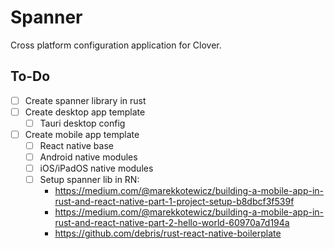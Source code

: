 # Spanner

Cross platform configuration application for Clover.

## To-Do

- [ ] Create spanner library in rust
- [ ] Create desktop app template
  - [ ] Tauri desktop config
- [ ] Create mobile app template
  - [ ] React native base
  - [ ] Android native modules
  - [ ] iOS/iPadOS native modules
  - [ ] Setup spanner lib in RN:
    - https://medium.com/@marekkotewicz/building-a-mobile-app-in-rust-and-react-native-part-1-project-setup-b8dbcf3f539f
    - https://medium.com/@marekkotewicz/building-a-mobile-app-in-rust-and-react-native-part-2-hello-world-60970a7d194a
    - https://github.com/debris/rust-react-native-boilerplate
